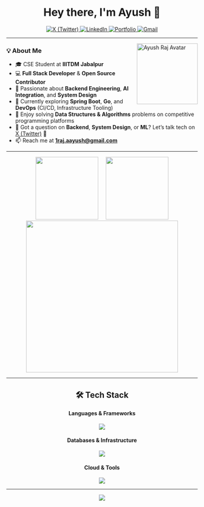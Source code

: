 <h1 align="center">Hey there, I'm Ayush 👋</h1>

<div align="center">
  <p>
    <a href="https://x.com/Ayushh___Gupta">
      <img src="https://img.shields.io/badge/X%20(Twitter)-000000?style=for-the-badge&logo=x&logoColor=white" alt="X (Twitter)"/>
    </a>
    <a href="https://www.linkedin.com/in/ayush-raj009/">
      <img src="https://img.shields.io/badge/LinkedIn-0077B5?style=for-the-badge&logo=linkedin&logoColor=white" alt="LinkedIn"/>
    </a>
    <a href="https://ayush009-portfolio.vercel.app/">
      <img src="https://img.shields.io/badge/Portfolio-6366F1?style=for-the-badge&logo=vercel&logoColor=white" alt="Portfolio"/>
    </a>
    <a href="mailto:1raj.aayush@gmail.com">
      <img src="https://img.shields.io/badge/Email-EA4335?style=for-the-badge&logo=gmail&logoColor=white" alt="Gmail"/>
    </a>
  </p>
</div>

---

<img align="right" height="160" src="https://github.com/ayuxsh009.png" alt="Ayush Raj Avatar" />

### 💡 About Me
- 🎓 CSE Student at **IIITDM Jabalpur**
- 💻 **Full Stack Developer** & **Open Source Contributor**
- 🧠 Passionate about **Backend Engineering**, **AI Integration**, and **System Design**
- 🌱 Currently exploring **Spring Boot**, **Go**, and **DevOps** (CI/CD, Infrastructure Tooling)
- 🧩 Enjoy solving **Data Structures & Algorithms** problems on competitive programming platforms  
- 💬 Got a question on **Backend**, **System Design**, or **ML**? Let’s talk tech on [X (Twitter)](https://x.com/Ayushh___Gupta) 🚀  
- 📫 Reach me at **1raj.aayush@gmail.com**

---

<div align="center">
  <span style="display:inline-block; margin: 0 8px;">
    <img src="https://github-readme-stats.vercel.app/api?username=ayuxsh009&show_icons=true&theme=dark&hide_border=true" height="165" />
  </span>
  <span style="display:inline-block; margin: 0 8px;">
    <img src="https://github-readme-stats.vercel.app/api/top-langs?username=ayuxsh009&layout=compact&langs_count=8&hide=html,css,jupyter%20notebook&card_width=400&theme=dark&hide_border=true" height="165" />
  </span>
</div>

<div align="center">
  <img src="https://nirzak-streak-stats.vercel.app/?user=ayuxsh009&theme=dark&hide_border=true" width="400"/>
</div>

---

<h2 align="center">🛠️ Tech Stack</h2>

<h4 align="center">Languages & Frameworks</h4>
<p align="center">
  <img src="https://skillicons.dev/icons?i=java,spring,cpp,c,python,js,ts,nodejs,express,react,nextjs,nestjs,redux&perline=8" />
</p>

<h4 align="center">Databases & Infrastructure</h4>
<p align="center">
  <img src="https://skillicons.dev/icons?i=mysql,postgresql,mongodb,redis,kafka,elasticsearch,docker,jenkins,grafana,postman&perline=10" />
</p>

<h4 align="center">Cloud & Tools</h4>
<p align="center">
  <img src="https://skillicons.dev/icons?i=aws,azure,netlify,vercel,git,vscode,idea,ubuntu,notion&perline=9" />
</p>

---

<div align="center">
  <img src="https://visitor-badge.laobi.icu/badge?page_id=ayuxsh009.ayuxsh009&left_color=black&right_color=blue&left_text=Profile%20Views" />
</div>
